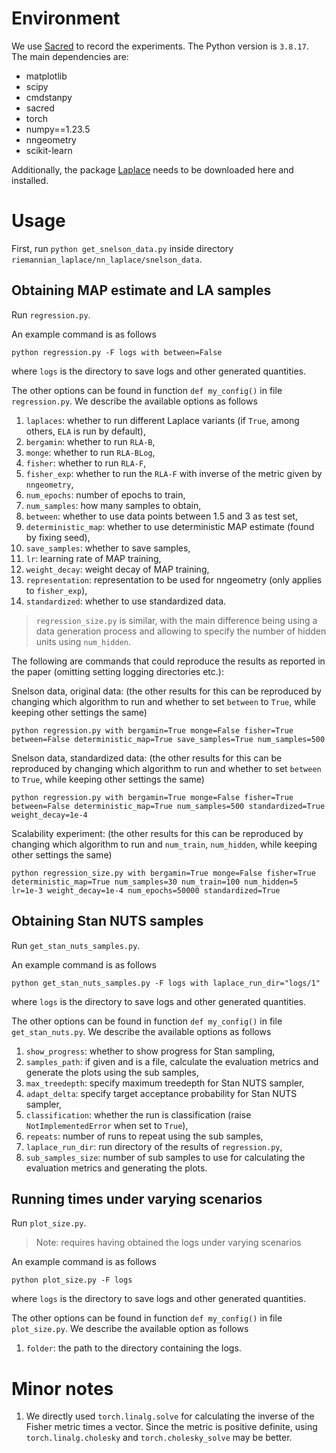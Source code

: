 # Environment

We use [Sacred](https://github.com/IDSIA/sacred) to record the experiments. The Python version is `3.8.17`. The main dependencies are:
* matplotlib
* scipy
* cmdstanpy
* sacred
* torch
* numpy==1.23.5
* nngeometry
* scikit-learn

Additionally, the package [Laplace](https://github.com/AlexImmer/Laplace/) needs to be downloaded here and installed.

# Usage

First, run `python get_snelson_data.py` inside directory `riemannian_laplace/nn_laplace/snelson_data`.

## Obtaining MAP estimate and LA samples

Run `regression.py`.

An example command is as follows
```
python regression.py -F logs with between=False
```
where `logs` is the directory to save logs and other generated quantities.

The other options can be found in function `def my_config()` in file `regression.py`. We describe the available options as follows
1. `laplaces`: whether to run different Laplace variants (if `True`, among others, `ELA` is run by default),
2. `bergamin`: whether to run `RLA-B`,
3. `monge`: whether to run `RLA-BLog`,
4. `fisher`: whether to run `RLA-F`,
5. `fisher_exp`: whether to run the `RLA-F` with inverse of the metric given by `nngeometry`,
6. `num_epochs`: number of epochs to train,
7. `num_samples`: how many samples to obtain,
8. `between`: whether to use data points between 1.5 and 3 as test set,
9. `deterministic_map`: whether to use deterministic MAP estimate (found by fixing seed),
10. `save_samples`: whether to save samples,
11. `lr`: learning rate of MAP training,
12. `weight_decay`: weight decay of MAP training,
13. `representation`: representation to be used for nngeometry (only applies to `fisher_exp`),
14. `standardized`: whether to use standardized data.

> `regression_size.py` is similar, with the main difference being using a data generation process and allowing to specify the number of hidden units using `num_hidden`.

The following are commands that could reproduce the results as reported in the paper (omitting setting logging directories etc.):

Snelson data, original data: (the other results for this can be reproduced by changing which algorithm to run and whether to set `between` to `True`, while keeping other settings the same)
```
python regression.py with bergamin=True monge=False fisher=True between=False deterministic_map=True save_samples=True num_samples=500
```

Snelson data, standardized data: (the other results for this can be reproduced by changing which algorithm to run and whether to set `between` to `True`, while keeping other settings the same)
```
python regression.py with bergamin=True monge=False fisher=True between=False deterministic_map=True num_samples=500 standardized=True weight_decay=1e-4
```

Scalability experiment: (the other results for this can be reproduced by changing which algorithm to run and `num_train`, `num_hidden`, while keeping other settings the same)
```
python regression_size.py with bergamin=True monge=False fisher=True deterministic_map=True num_samples=30 num_train=100 num_hidden=5 lr=1e-3 weight_decay=1e-4 num_epochs=50000 standardized=True
```

## Obtaining Stan NUTS samples

Run `get_stan_nuts_samples.py`.

An example command is as follows
```
python get_stan_nuts_samples.py -F logs with laplace_run_dir="logs/1"
```
where `logs` is the directory to save logs and other generated quantities.

The other options can be found in function `def my_config()` in file `get_stan_nuts.py`. We describe the available options as follows
1. `show_progress`: whether to show progress for Stan sampling,
2. `samples_path`: if given and is a file, calculate the evaluation metrics and generate the plots using the sub samples,
3. `max_treedepth`: specify maximum treedepth for Stan NUTS sampler,
4. `adapt_delta`: specify target acceptance probability for Stan NUTS sampler,
5. `classification`: whether the run is classification (raise `NotImplementedError` when set to `True`),
6. `repeats`: number of runs to repeat using the sub samples,
7. `laplace_run_dir`: run directory of the results of `regression.py`,
8. `sub_samples_size`: number of sub samples to use for calculating the evaluation metrics and generating the plots.

## Running times under varying scenarios

Run `plot_size.py`.
> Note: requires having obtained the logs under varying scenarios

An example command is as follows
```
python plot_size.py -F logs
```
where `logs` is the directory to save logs and other generated quantities.

The other options can be found in function `def my_config()` in file `plot_size.py`. We describe the available option as follows
1. `folder`: the path to the directory containing the logs.

# Minor notes
1. We directly used `torch.linalg.solve` for calculating the inverse of the Fisher metric times a vector. Since the metric is positive definite, using `torch.linalg.cholesky` and `torch.cholesky_solve` may be better.
